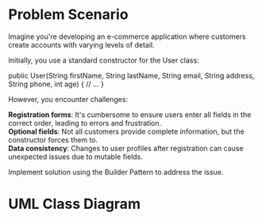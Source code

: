 # Problem Scenario

Imagine you're developing an e-commerce application where customers create accounts with varying levels of detail.

Initially, you use a standard constructor for the User class:

public User(String firstName, String lastName, String email,
           String address, String phone, int age) {
     // ...
}

However, you encounter challenges:

**Registration forms**: It's cumbersome to ensure users enter all fields in the correct order, leading to errors and frustration.<br>
**Optional fields**: Not all customers provide complete information, but the constructor forces them to.<br>
**Data consistency**: Changes to user profiles after registration can cause unexpected issues due to mutable fields.

Implement solution using the Builder Pattern to address the issue.

# UML Class Diagram
